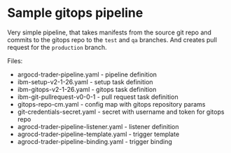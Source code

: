 # Sample gitops pipeline

Very simple pipeline, that takes manifests from the source git repo and commits to the gitops repo to the `test` and `qa` branches. And creates pull request for the `production` branch.

Files:

- argocd-trader-pipeline.yaml - pipeline definition
- ibm-setup-v2-1-26.yaml - setup task definition
- ibm-gitops-v2-1-26.yaml - gitops task definition
- ibm-git-pullrequest-v0-0-1 - pull request task definition
- gitops-repo-cm.yaml - config map with gitops repository params
- git-credentials-secret.yaml - secret with username and token for gitops repo
- agrocd-trader-pipeline-listener.yaml - listener definition
- agrocd-trader-pipeline-template.yaml - trigger template
- agrocd-trader-pipeline-binding.yaml - trigger binding
